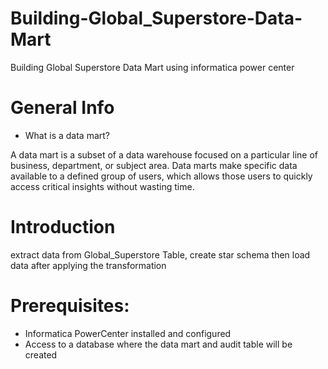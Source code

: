 # Building-Global_Superstore-Data-Mart

Building Global Superstore Data Mart using informatica power center

# General Info
* What is a data mart?

A data mart is a subset of a data warehouse focused on a particular line of business, department, or subject area. Data marts make specific data available to a defined group of users, which allows those users to quickly access critical insights without wasting time.


# Introduction

extract data from Global_Superstore Table, create star schema then load data after applying the transformation  

# Prerequisites:

* Informatica PowerCenter installed and configured
* Access to a database where the data mart and audit table will be created

